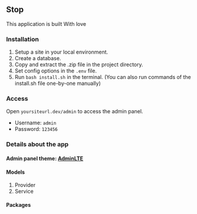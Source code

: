 ## Stop

This application is built With love

### Installation
1. Setup a site in your local environment.
2. Create a database.
3. Copy and extract the .zip file in the project directory.
4. Set config options in the `.env` file.
5. Run `bash install.sh` in the terminal. (You can also run commands of the install.sh file one-by-one manually)

### Access

Open `yoursiteurl.dev/admin` to access the admin panel.
- Username: `admin`
- Password: `123456`

### Details about the app
#### Admin panel theme: [AdminLTE](https://github.com/almasaeed2010/AdminLTE)

#### Models
1. Provider
2. Service

#### Packages

